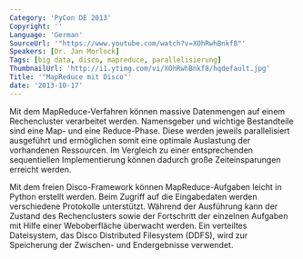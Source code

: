 ```yaml
---
Category: 'PyCon DE 2013'
Copyright: ''
Language: 'German'
SourceUrl: '"https://www.youtube.com/watch?v=XOhRwhBnkf8"'
Speakers: [Dr. Jan Morlock]
Tags: [big data, disco, mapreduce, parallelisierung]
ThumbnailUrl: 'http://i1.ytimg.com/vi/XOhRwhBnkf8/hqdefault.jpg'
Title: '"MapReduce mit Disco"'
date: '2013-10-17'
---
```

Mit dem MapReduce-Verfahren können massive Datenmengen auf einem Rechencluster verarbeitet werden. Namensgeber und wichtige Bestandteile sind eine Map- und eine Reduce-Phase. Diese werden jeweils parallelisiert ausgeführt und ermöglichen somit eine optimale Auslastung der vorhandenen Ressourcen. Im Vergleich zu einer entsprechenden sequentiellen Implementierung können dadurch große Zeiteinsparungen erreicht werden. 

Mit dem freien Disco-Framework können MapReduce-Aufgaben leicht in Python erstellt werden. Beim Zugriff auf die Eingabedaten werden verschiedene Protokolle unterstützt. Während der Ausführung kann der Zustand des Rechenclusters sowie der Fortschritt der einzelnen Aufgaben mit Hilfe einer Weboberfläche überwacht werden. Ein verteiltes Dateisystem, das Disco Distributed Filesystem (DDFS), wird zur Speicherung der Zwischen- und Endergebnisse verwendet.